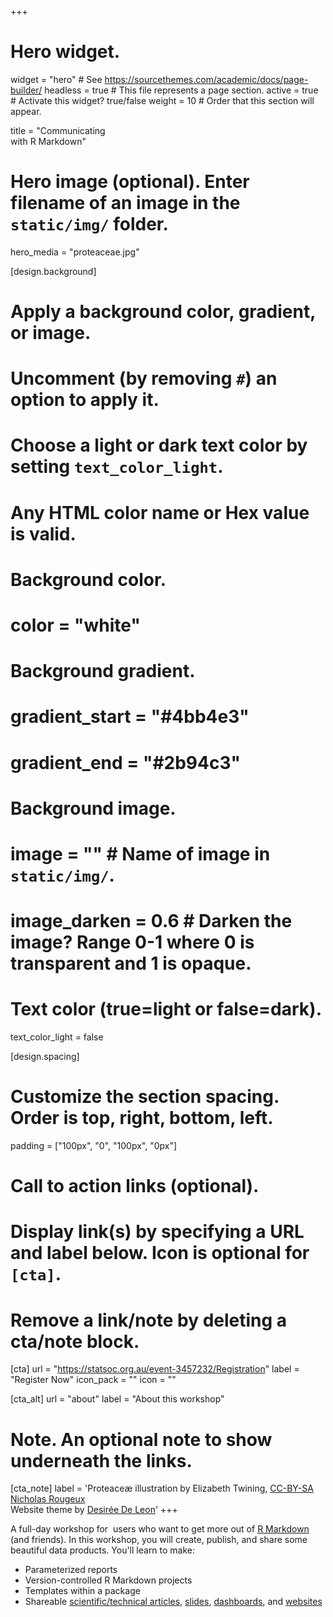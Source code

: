+++
# Hero widget.
widget = "hero"  # See https://sourcethemes.com/academic/docs/page-builder/
headless = true  # This file represents a page section.
active = true  # Activate this widget? true/false
weight = 10  # Order that this section will appear.

title = "Communicating<br>with R Markdown"

# Hero image (optional). Enter filename of an image in the `static/img/` folder.
hero_media = "proteaceae.jpg"

[design.background]
  # Apply a background color, gradient, or image.
  #   Uncomment (by removing `#`) an option to apply it.
  #   Choose a light or dark text color by setting `text_color_light`.
  #   Any HTML color name or Hex value is valid.

  # Background color.
  # color = "white"
  
  # Background gradient.
  # gradient_start = "#4bb4e3"
  # gradient_end = "#2b94c3"
  
  # Background image.
  # image = ""  # Name of image in `static/img/`.
  # image_darken = 0.6  # Darken the image? Range 0-1 where 0 is transparent and 1 is opaque.

  # Text color (true=light or false=dark).
  text_color_light = false
  
[design.spacing]
  # Customize the section spacing. Order is top, right, bottom, left.
  padding = ["100px", "0", "100px", "0px"]

# Call to action links (optional).
#   Display link(s) by specifying a URL and label below. Icon is optional for `[cta]`.
#   Remove a link/note by deleting a cta/note block.
[cta]
  url = "https://statsoc.org.au/event-3457232/Registration"
  label = "Register Now"
  icon_pack = ""
  icon = ""
  
[cta_alt]
  url = "about"
  label = "About this workshop"

# Note. An optional note to show underneath the links.
[cta_note]
  label = 'Proteaceæ illustration by Elizabeth Twining, [CC-BY-SA Nicholas Rougeux]((https://www.c82.net/twining/plants/?id=118))<br>Website theme by [Desirée De Leon](http://desiree.rbind.io/)'
+++

A full-day workshop for <i class="fab fa-r-project"></i>&nbsp;users who want to get more out of [R Markdown](https://rmarkdown.rstudio.com/) (and friends). In this workshop, you will create, publish, and share some beautiful data products. You'll learn to make:

+ Parameterized reports
+ Version-controlled R Markdown projects
+ Templates within a package
+ Shareable [scientific/technical articles](https://rstudio.github.io/distill/basics.html), [slides](https://bookdown.org/yihui/rmarkdown/xaringan.html), [dashboards](https://rmarkdown.rstudio.com/flexdashboard/), and [websites](https://bookdown.org/yihui/rmarkdown/websites.html)
